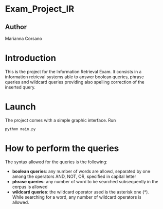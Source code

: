 # Exam_Project_IR

## Author 
Marianna Corsano

Introduction
=============
This is the project for the Information Retrieval Exam.
It consists in a information retrieval systems able to answer boolean queries, phrase queries and wildcard queries providing also spelling correction of the inserted query.

Launch
======
The project comes with a simple graphic interface. 
Run 
```
python main.py
```

How to perform the queries
==========================
The syntax allowed for the queries is the following:
* **boolean queries**: any number of words are allowd, separated by one among the operators AND, NOT, OR, specified in capital letter
* **phrase queries**: any number of word to be searched subsequently in the corpus is allowed
* **wildcard queries**: the wildcard operator used is the asterisk one (\*). While searching for a word, any number of wildcard operators is allowed.  

